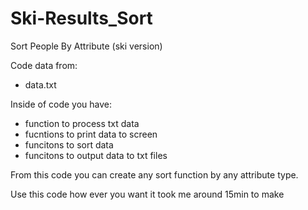 # Ski-Results_Sort
Sort People By Attribute (ski version)

Code data from:
- data.txt

Inside of code you have:
- function to process txt data
- fucntions to print data to screen
- funcitons to sort data
- funcitons to output data to txt files

From this code you can create any sort function by any attribute type.

Use this code how ever you want it took me around 15min to make

